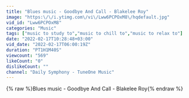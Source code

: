 ```yaml
---
title: "Blues music - Goodbye And Call - Blakelee Roy"
image: "https:\/\/i.ytimg.com\/vi\/Lww6PCPOxM8\/hqdefault.jpg"
vid_id: "Lww6PCPOxM8"
categories: "Music"
tags: ["music to study to","music to chill to","music to relax to"]
date: "2022-02-17T10:28:48+03:00"
vid_date: "2022-02-17T06:00:19Z"
duration: "PT1H1M40S"
viewcount: "569"
likeCount: "0"
dislikeCount: ""
channel: "Daily Symphony - TuneOne Music"
---
```

{% raw %}Blues music - Goodbye And Call - Blakelee Roy{% endraw %}
